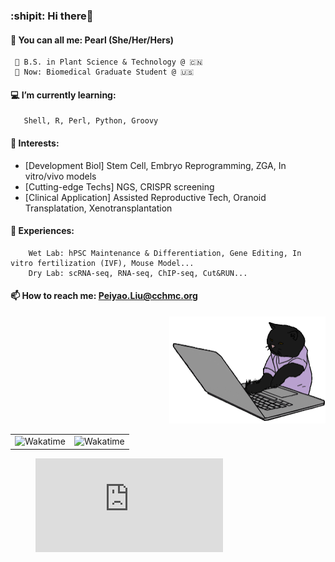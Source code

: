 ### :shipit: Hi there👋
#### 🎤 You can all me: Pearl (She/Her/Hers)
     🌱 B.S. in Plant Science & Technology @ 🇨🇳
     🧫 Now: Biomedical Graduate Student @ 🇺🇸
#### 💻 I’m currently learning: 
       Shell, R, Perl, Python, Groovy
#### 🌟 Interests: 
  - [Development Biol] Stem Cell, Embryo Reprogramming, ZGA, In vitro/vivo models
  - [Cutting-edge Techs] NGS, CRISPR screening
  - [Clinical Application] Assisted Reproductive Tech, Oranoid Transplatation, Xenotransplantation
#### 🥼 Experiences:
        Wet Lab: hPSC Maintenance & Differentiation, Gene Editing, In vitro fertilization (IVF), Mouse Model...
        Dry Lab: scRNA-seq, RNA-seq, ChIP-seq, Cut&RUN...
#### 📫 How to reach me: Peiyao.Liu@cchmc.org
<p align="right">
  <img src="https://github.com/dongyuanwai/readme-become-better/blob/main/images/catcoding.gif" alt="coding cat" width="250">
</p>

<!--START_SECTION:waka-->
<!-- Wakatime Graph-->
<table>
  <tr>
    <td><img src="https://wakatime.com/share/@975fa60e-1225-40f6-bebf-7151c9463843/1b0bc249-2919-4e2b-ac50-931fa6767c71.svg" width="500" alt="Wakatime"/></td>
    <td><img src="https://wakatime.com/share/@975fa60e-1225-40f6-bebf-7151c9463843/cd8b31b4-11de-428b-a38f-ed34650f6b28.svg" width="500" alt="Wakatime"/></td>
  </tr>
</table>

</div>
<!--END_SECTION:waka-->
<figure><embed src="https://wakatime.com/share/@975fa60e-1225-40f6-bebf-7151c9463843/445b76f9-b818-4b1b-828c-50a23145e756.svg"></embed></figure>



<!--
**Pearl520/Pearl520** is a ✨ _special_ ✨ repository because its `README.md` (this file) appears on your GitHub profile.

Here are some ideas to get you started:

- 🔭 I’m currently working on ...
- 🌱 I’m currently learning ...
- 👯 I’m looking to collaborate on ...
- 🤔 I’m looking for help with ...
- 💬 Ask me about ...
- 📫 How to reach me: ...
- 😄 Pronouns: ...
- ⚡ Fun fact: ...
-->

